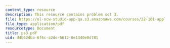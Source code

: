 ```yaml
---
content_type: resource
description: This resource contains problem set 3.
file: https://ol-ocw-studio-app-qa.s3.amazonaws.com/courses/22-101-applied-nuclear-physics-fall-2006/d4b62dba6f6ca2de66120e1340e0d781_ps3.pdf
file_type: application/pdf
resourcetype: Document
title: ps3.pdf
uid: d4b62dba-6f6c-a2de-6612-0e1340e0d781
---
```

